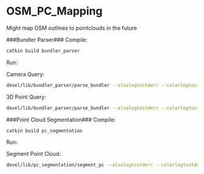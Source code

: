 # OSM_PC_Mapping
Might map OSM outlines to pointclouds in the future

###Bundler Parser###
Compile: 
```bash
catkin build bundler_parser
```

Run:

Camera Query:

```bash
devel/lib/bundler_parser/parse_bundler --alsologtostderr --colorlogtostderr --file=[full_path]/file_name.out --query=camera --indices="1 3 12"
```
3D Point Query:

```bash
devel/lib/bundler_parser/parse_bundler --alsologtostderr --colorlogtostderr --file=[full_path]/file_name.out --query=3dpoint --indices="1 5 8"
```


###Point Cloud Segmentation###
Compile: 
```bash 
catkin build pc_segmentation
```

Run:

Segment Point Cloud:

```bash
devel/lib/pc_segmentation/segment_pc --alsologtostderr --colorlogtostderr --bundler_file=[full_path]/file_name.out --outline_file_path=[storage_path] --show_cameras=true --show_cloud=true --show_normals=false --segmentation_threshold=0.001 --search_radius=0.4
```
